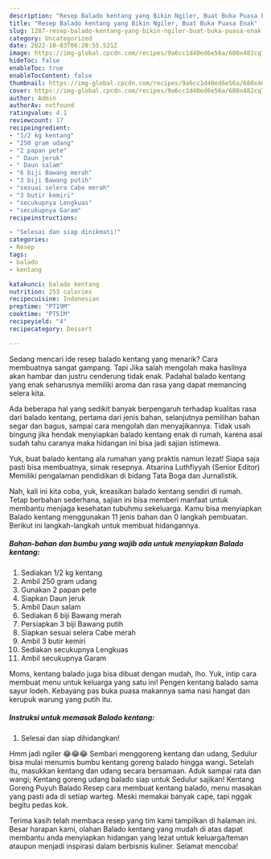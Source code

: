 ```yaml
---
description: "Resep Balado kentang yang Bikin Ngiler, Buat Buka Puasa Enak"
title: "Resep Balado kentang yang Bikin Ngiler, Buat Buka Puasa Enak"
slug: 1287-resep-balado-kentang-yang-bikin-ngiler-buat-buka-puasa-enak
category: Uncategorized
date: 2022-10-03T06:20:55.521Z
image: https://img-global.cpcdn.com/recipes/9a6cc1d40ed6e56a/680x482cq70/balado-kentang-foto-resep-utama.jpg
hideToc: false
enableToc: true
enableTocContent: false
thumbnail: https://img-global.cpcdn.com/recipes/9a6cc1d40ed6e56a/680x482cq70/balado-kentang-foto-resep-utama.jpg
cover: https://img-global.cpcdn.com/recipes/9a6cc1d40ed6e56a/680x482cq70/balado-kentang-foto-resep-utama.jpg
author: Admin
authorAv: notfound
ratingvalue: 4.1
reviewcount: 17
recipeingredient:
- "1/2 kg kentang"
- "250 gram udang"
- "2 papan pete"
- " Daun jeruk"
- " Daun salam"
- "6 biji Bawang merah"
- "3 biji Bawang putih"
- "sesuai selera Cabe merah"
- "3 butir kemiri"
- "secukupnya Lengkuas"
- "secukupnya Garam"
recipeinstructions:

- "Selesai dan siap dinikmati!"
categories:
- Resep
tags:
- balado
- kentang

katakunci: balado kentang 
nutrition: 253 calories
recipecuisine: Indonesian
preptime: "PT19M"
cooktime: "PT51M"
recipeyield: "4"
recipecategory: Dessert

---
```



Sedang mencari ide resep balado kentang yang menarik? Cara membuatnya sangat gampang. Tapi Jika salah mengolah maka hasilnya akan hambar dan justru cenderung tidak enak. Padahal balado kentang yang enak seharusnya memiliki aroma dan rasa yang dapat memancing selera kita.


Ada beberapa hal yang sedikit banyak berpengaruh terhadap kualitas rasa dari balado kentang, pertama dari jenis bahan, selanjutnya pemilihan bahan segar dan bagus, sampai cara mengolah dan menyajikannya. Tidak usah bingung jika hendak menyiapkan balado kentang enak di rumah, karena asal sudah tahu caranya maka hidangan ini bisa jadi sajian istimewa.

Yuk, buat balado kentang ala rumahan yang praktis namun lezat! Siapa saja pasti bisa membuatnya, simak resepnya. Atsarina Luthfiyyah (Senior Editor) Memiliki pengalaman pendidikan di bidang Tata Boga dan Jurnalistik.


Nah, kali ini kita coba, yuk, kreasikan balado kentang sendiri di rumah. Tetap berbahan sederhana, sajian ini bisa memberi manfaat untuk membantu menjaga kesehatan tubuhmu sekeluarga. Kamu bisa menyiapkan Balado kentang menggunakan 11 jenis bahan dan 0 langkah pembuatan. Berikut ini langkah-langkah untuk membuat hidangannya.

<!--inarticleads1-->

##### Bahan-bahan dan bumbu yang wajib ada untuk menyiapkan Balado kentang:

1. Sediakan 1/2 kg kentang
1. Ambil 250 gram udang
1. Gunakan 2 papan pete
1. Siapkan  Daun jeruk
1. Ambil  Daun salam
1. Sediakan 6 biji Bawang merah
1. Persiapkan 3 biji Bawang putih
1. Siapkan sesuai selera Cabe merah
1. Ambil 3 butir kemiri
1. Sediakan secukupnya Lengkuas
1. Ambil secukupnya Garam


Moms, kentang balado juga bisa dibuat dengan mudah, lho. Yuk, intip cara membuat menu untuk keluarga yang satu ini! Pengen kentang balado sama sayur lodeh. Kebayang pas buka puasa makannya sama nasi hangat dan kerupuk warung yang putih itu. 

<!--inarticleads2-->

##### Instruksi untuk memasak Balado kentang:


1. Selesai dan siap dihidangkan!

Hmm jadi ngiler 😂😂😂 Sembari menggoreng kentang dan udang, Sedulur bisa mulai menumis bumbu kentang goreng balado hingga wangi. Setelah itu, masukkan kentang dan udang secara bersamaan. Aduk sampai rata dan wangi; Kentang goreng udang balado siap untuk Sedulur sajikan! Kentang Goreng Puyuh Balado Resep cara membuat kentang balado, menu masakan yang pasti ada di setiap warteg. Meski memakai banyak cape, tapi nggak begitu pedas kok. 

Terima kasih telah membaca resep yang tim kami tampilkan di halaman ini. Besar harapan kami, olahan Balado kentang yang mudah di atas dapat membantu anda menyiapkan hidangan yang lezat untuk keluarga/teman ataupun menjadi inspirasi dalam berbisnis kuliner. Selamat mencoba!
